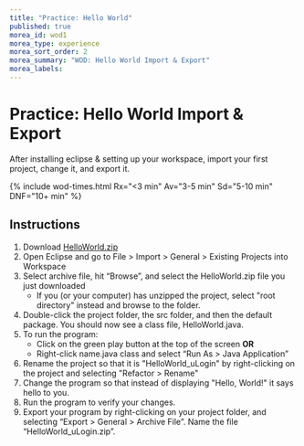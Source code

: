 ```yaml
---
title: "Practice: Hello World"
published: true
morea_id: wod1
morea_type: experience
morea_sort_order: 2
morea_summary: "WOD: Hello World Import & Export"
morea_labels:
---
```


# Practice: Hello World Import & Export

After installing eclipse & setting up your workspace, import your first project, change it, and export it.

{% include wod-times.html Rx="<3 min" Av="3-5 min" Sd="5-10 min" DNF="10+ min" %}

## Instructions

<!--1. *Start your timer*-->
1. Download [HelloWorld.zip](HelloWorld.zip)
1. Open Eclipse and go to File > Import > General > Existing Projects into Workspace
1. Select archive file, hit “Browse”, and select the HelloWorld.zip file you just downloaded
    - If you (or your computer) has unzipped the project, select "root directory" instead and browse to the folder.
1. Double-click the project folder, the src folder, and then the default package. You should now see a class file, HelloWorld.java.
1. To run the program:
    -  Click on the green play button at the top of the screen **OR**
    - Right-click name.java class and select “Run As > Java Application”
1. Rename the project so that it is "HelloWorld_uLogin" by right-clicking on the project and selecting "Refactor > Rename"
1. Change the program so that instead of displaying "Hello, World!" it says hello to you.
2. Run the program to verify your changes.
3. Export your program by right-clicking on your project folder, and selecting “Export > General > Archive File”. Name the file “HelloWorld_uLogin.zip”.


<!--1. *Stop your timer*-->



<!--## Demonstration

Once you've finished doing the HW a single time, watch me do it:

{% include youtube.html id="lbh5q9Lj-As" %}

{% include wod-warning.html %}-->